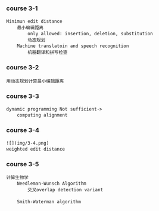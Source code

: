 ### course 3-1
	Minimun edit distance
		最小编辑距离
			only allowed: insertion, deletion, substitution
			动态规划
		Machine translatoin and speech recognition
			机器翻译和拼写检查

### course 3-2
	用动态规划计算最小编辑距离

### course 3-3
	dynamic programming Not sufficient->
		computing alignment	

### course 3-4
    ![](img/3-4.png)
	weighted edit distance


### course 3-5
	计算生物学
		Needleman-Wunsch Algorithm
			交叉overlap detection variant

		Smith-Waterman algorithm
